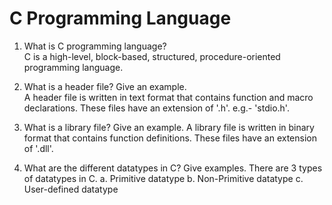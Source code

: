 # C Programming Language

1. What is C programming language?  
   C is a high-level, block-based, structured, procedure-oriented programming language.
   
2. What is a header file? Give an example.  
   A header file is written in text format that contains function and macro declarations. These files have an extension of '.h'. e.g.- 'stdio.h'.  

3. What is a library file? Give an example.
   A library file is written in binary format that contains function definitions. These files have an extension of '.dll'.

4. What are the different datatypes in C? Give examples.
   There are 3 types of datatypes in C.
   a. Primitive datatype
   b. Non-Primitive datatype
   c. User-defined datatype
